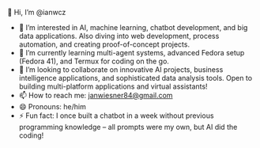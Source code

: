 👋 Hi, I’m @ianwcz

- 👀 I’m interested in AI, machine learning, chatbot development, and big data applications. Also diving into web development, process automation, and creating proof-of-concept projects.
- 🌱 I’m currently learning multi-agent systems, advanced Fedora setup (Fedora 41), and Termux for coding on the go.
- 💞️ I’m looking to collaborate on innovative AI projects, business intelligence applications, and sophisticated data analysis tools. Open to building multi-platform applications and virtual assistants!
- 📫 How to reach me: janwiesner84@gmail.com
- 😄 Pronouns: he/him
- ⚡ Fun fact: I once built a chatbot in a week without previous programming knowledge – all prompts were my own, but AI did the coding!

<!---
ianwcz/ianwcz is a ✨ special ✨ repository because its `README.md` (this file) appears on your GitHub profile.
You can click the Preview link to take a look at your changes.
--->
